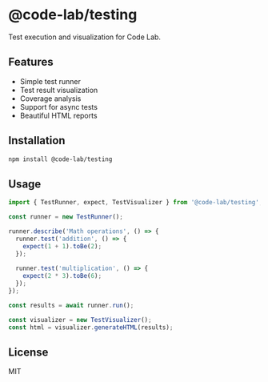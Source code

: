 # @code-lab/testing

Test execution and visualization for Code Lab.

## Features

- Simple test runner
- Test result visualization
- Coverage analysis
- Support for async tests
- Beautiful HTML reports

## Installation

```bash
npm install @code-lab/testing
```

## Usage

```typescript
import { TestRunner, expect, TestVisualizer } from '@code-lab/testing';

const runner = new TestRunner();

runner.describe('Math operations', () => {
  runner.test('addition', () => {
    expect(1 + 1).toBe(2);
  });
  
  runner.test('multiplication', () => {
    expect(2 * 3).toBe(6);
  });
});

const results = await runner.run();

const visualizer = new TestVisualizer();
const html = visualizer.generateHTML(results);
```

## License

MIT

